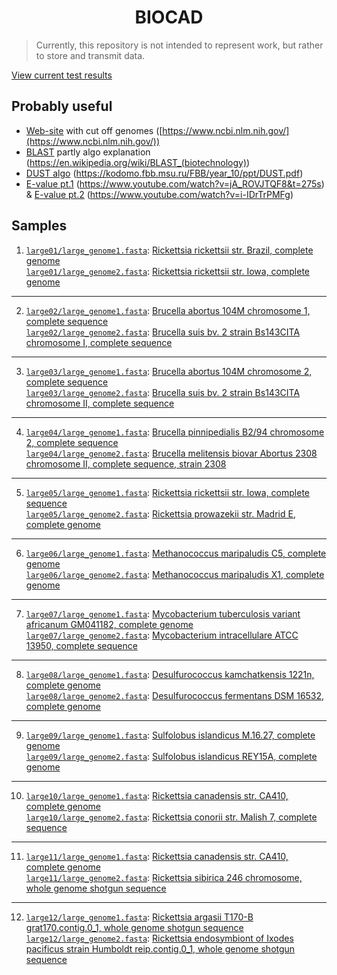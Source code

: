 <h1 align="center">BIOCAD</h1>

> Currently, this repository is not intended to represent work, but rather to store and transmit data.

[View current test results](https://github.com/npanuhin/BIOCAD/blob/master/output/analysis/README.md)

## Probably useful
* [Web-site](https://www.ncbi.nlm.nih.gov/) with cut off genomes ([https://www.ncbi.nlm.nih.gov/](https://www.ncbi.nlm.nih.gov/))
* [BLAST](https://en.wikipedia.org/wiki/BLAST_(biotechnology)) partly algo explanation (https://en.wikipedia.org/wiki/BLAST_(biotechnology))
* [DUST algo](https://kodomo.fbb.msu.ru/FBB/year_10/ppt/DUST.pdf) (https://kodomo.fbb.msu.ru/FBB/year_10/ppt/DUST.pdf) 
* [E-value pt.1](https://www.youtube.com/watch?v=jA_ROVJTQF8&t=275s) (https://www.youtube.com/watch?v=jA_ROVJTQF8&t=275s) 
   & [E-value pt.2](https://www.youtube.com/watch?v=i-IDrTrPMFg) (https://www.youtube.com/watch?v=i-IDrTrPMFg)


## Samples

1. [`large01/large_genome1.fasta`](./samples/large01): [Rickettsia rickettsii str. Brazil, complete genome](https://www.ncbi.nlm.nih.gov/nuccore/CP003305.1)  
   [`large01/large_genome2.fasta`](./samples/large01): [Rickettsia rickettsii str. Iowa, complete genome](https://www.ncbi.nlm.nih.gov/nuccore/CP000766.3)
---
2. [`large02/large_genome1.fasta`](./samples/large02): [Brucella abortus 104M chromosome 1, complete sequence](https://www.ncbi.nlm.nih.gov/nuccore/NZ_CP009625.1)  
   [`large02/large_genome2.fasta`](./samples/large02): [Brucella suis bv. 2 strain Bs143CITA chromosome I, complete sequence](https://www.ncbi.nlm.nih.gov/nuccore/NZ_CP007695.1)
---
3. [`large03/large_genome1.fasta`](./samples/large03): [Brucella abortus 104M chromosome 2, complete sequence](https://www.ncbi.nlm.nih.gov/nuccore/NZ_CP009626.1)  
   [`large03/large_genome2.fasta`](./samples/large03): [Brucella suis bv. 2 strain Bs143CITA chromosome II, complete sequence](https://www.ncbi.nlm.nih.gov/nuccore/NZ_CP007696.1)
---
4. [`large04/large_genome1.fasta`](./samples/large04): [Brucella pinnipedialis B2/94 chromosome 2, complete sequence](https://www.ncbi.nlm.nih.gov/nuccore/CP002079)  
   [`large04/large_genome2.fasta`](./samples/large04): [Brucella melitensis biovar Abortus 2308 chromosome II, complete sequence, strain 2308](https://www.ncbi.nlm.nih.gov/nuccore/AM040265.1)
---
5. [`large05/large_genome1.fasta`](./samples/large05): [Rickettsia rickettsii str. Iowa, complete sequence](https://www.ncbi.nlm.nih.gov/nuccore/864354655)  
   [`large05/large_genome2.fasta`](./samples/large05): [Rickettsia prowazekii str. Madrid E, complete genome](https://www.ncbi.nlm.nih.gov/nuccore/15603881)
---
6. [`large06/large_genome1.fasta`](./samples/large06): [Methanococcus maripaludis C5, complete genome](https://www.ncbi.nlm.nih.gov/nuccore/134045046)  
   [`large06/large_genome2.fasta`](./samples/large06): [Methanococcus maripaludis X1, complete genome](https://www.ncbi.nlm.nih.gov/nuccore/CP002913.1)
---
7. [`large07/large_genome1.fasta`](./samples/large07): [Mycobacterium tuberculosis variant africanum GM041182, complete genome](https://www.ncbi.nlm.nih.gov/nuccore/NC_015758.1)  
   [`large07/large_genome2.fasta`](./samples/large07): [Mycobacterium intracellulare ATCC 13950, complete sequence](https://www.ncbi.nlm.nih.gov/nuccore/NC_016946.1)
---
8. [`large08/large_genome1.fasta`](./samples/large08): [Desulfurococcus kamchatkensis 1221n, complete genome](https://www.ncbi.nlm.nih.gov/nuccore/CP001140.1)  
   [`large08/large_genome2.fasta`](./samples/large08): [Desulfurococcus fermentans DSM 16532, complete genome](https://www.ncbi.nlm.nih.gov/nuccore/CP003321.1)
---
9. [`large09/large_genome1.fasta`](./samples/large09): [Sulfolobus islandicus M.16.27, complete genome](https://www.ncbi.nlm.nih.gov/nuccore/CP001401.1)  
   [`large09/large_genome2.fasta`](./samples/large09): [Sulfolobus islandicus REY15A, complete genome](https://www.ncbi.nlm.nih.gov/nuccore/CP002425.1)
---
10. [`large10/large_genome1.fasta`](./samples/large10): [Rickettsia canadensis str. CA410, complete genome](https://www.ncbi.nlm.nih.gov/nuccore/379022404)  
   [`large10/large_genome2.fasta`](./samples/large10): [Rickettsia conorii str. Malish 7, complete sequence](https://www.ncbi.nlm.nih.gov/nuccore/15891923)
---
11. [`large11/large_genome1.fasta`](./samples/large11): [Rickettsia canadensis str. CA410, complete genome](https://www.ncbi.nlm.nih.gov/nuccore/379022404)  
   [`large11/large_genome2.fasta`](./samples/large11): [Rickettsia sibirica 246 chromosome, whole genome shotgun sequence](https://www.ncbi.nlm.nih.gov/nuccore/34580399)
---
12. [`large12/large_genome1.fasta`](./samples/large12): [Rickettsia argasii T170-B grat170.contig.0_1, whole genome shotgun sequence](https://www.ncbi.nlm.nih.gov/nuccore/796968827)  
   [`large12/large_genome2.fasta`](./samples/large12): [Rickettsia endosymbiont of Ixodes pacificus strain Humboldt reip.contig.0_1, whole genome shotgun sequence](https://www.ncbi.nlm.nih.gov/nuccore/796883041)